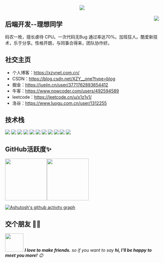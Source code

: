 <h1 align="center"> <a href="https://sunguoqi.com/"> <img src="https://readme-typing-svg.herokuapp.com/?lines=console.log(%22Hello%2C%20World!%22);理想同学祝您今天愉快!&center=true&size=27"> </a> </h1>

<img align="right" src="https://count.getloli.com/get/@:lixiang-coder?theme=rule34">

## 后端开发--理想同学
码农一枚，擅长虐待 CPU。一次代码无Bug 通过率达70%。加班狂人。酷爱新技术，乐于分享。性格开朗，与同事合得来，团队协作好。

## 社交主页
- 个人博客：https://xzynet.com.cn/
- CSDN：https://blog.csdn.net/XZY__one?type=blog
- 掘金：https://juejin.cn/user/3771762893654412
- 牛客：https://www.nowcoder.com/users/492594589
- leetcode：https://leetcode.cn/u/x1z1y1/
- 洛谷：https://www.luogu.com.cn/user/1312255

## 技术栈
![](https://img.shields.io/badge/-Java-4C7491?style=flat-square&logo=java&logoColor=fff)
![](https://img.shields.io/badge/-Spring-5FB832?style=flat-square&logo=Spring&logoColor=fff)
![](https://img.shields.io/badge/-Python-3e74a2?style=flat-square&logo=Python&logoColor=fff)
![](https://img.shields.io/badge/-Node.js-339933?style=flat-square&logo=Node.js&logoColor=fff)
![](https://img.shields.io/badge/-Vue-4fc08d?style=flat-square&logo=Vue.js&logoColor=fff)
![](https://img.shields.io/badge/-React-2d98ce?style=flat-square&logo=React&logoColor=fff)
![](https://img.shields.io/badge/-Docker-2496ED?style=flat-square&logo=Docker&logoColor=fff)
![](https://img.shields.io/badge/-Linux-000000?style=flat-square&logo=Linux&logoColor=fff)
![](https://img.shields.io/badge/-MySQL-4479A1?style=flat-square&logo=MySQL&logoColor=fff)
![](https://img.shields.io/badge/-Redis-DC382D?style=flat-square&logo=Redis&logoColor=fff)
![](https://img.shields.io/badge/-Git-E84E31?style=flat-square&logo=Git&logoColor=fff)


## GitHub活跃度✨
<img align="" height="137px" src="https://github-readme-stats.vercel.app/api?username=lixiang-coder&hide_title=true&hide_border=true&show_icons=true&include_all_commits=true&line_height=21&bg_color=0,EC6C6C,FFD479,FFFC79,73FA79&theme=graywhite&locale=cn" /><img align="" height="137px" src="https://github-readme-stats.vercel.app/api/top-langs/?username=lixiang-coder&hide_title=true&hide=javascript&hide_border=true&layout=compact&bg_color=0,73FA79,73FDFF,D783FF&theme=graywhite&locale=cn" />

[![Ashutosh's github activity graph](https://github-readme-activity-graph.vercel.app/graph?username=lixiang-coder&theme=github-compact)](https://github.com/ashutosh00710/github-readme-activity-graph)

## 交个朋友 👬🏻
<img src="https://media.giphy.com/media/LnQjpWaON8nhr21vNW/giphy.gif" width="60"> <em><b>I love to make friends.</b> so if you want to say <b>hi, I'll be happy to meet you more!</b> 😊</em>
